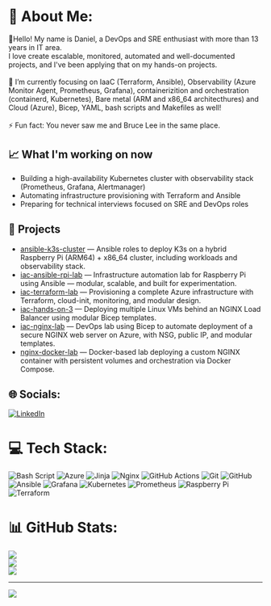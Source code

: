 # 💫 About Me:
🔭Hello! My name is Daniel, a DevOps and SRE enthusiast with more than 13 years in IT area.<br>I love create escalable, monitored, automated and well-documented projects, and I've been applying that on my hands-on projects.<br><br>🌱 I’m currently focusing on  IaaC (Terraform, Ansible), Observability (Azure Monitor Agent, Prometheus, Grafana), containerizition and orchestration (containerd, Kubernetes), Bare metal (ARM and x86_64 architecthures) and Cloud (Azure), Bicep, YAML, bash scripts and Makefiles as well!<br><br>⚡ Fun fact: You never saw me and Bruce Lee in the same place.


## 📈 What I'm working on now
- Building a high-availability Kubernetes cluster with observability stack (Prometheus, Grafana, Alertmanager)
- Automating infrastructure provisioning with Terraform and Ansible
- Preparing for technical interviews focused on SRE and DevOps roles

## 📂 Projects
- [ansible-k3s-cluster](https://github.com/gil-daniel/ansible-k3s-cluster) — Ansible roles to deploy K3s on a hybrid Raspberry Pi (ARM64) + x86_64 cluster, including workloads and observability stack.
- [iac-ansible-rpi-lab](https://github.com/gil-daniel/iac-ansible-rpi-lab) — Infrastructure automation lab for Raspberry Pi using Ansible — modular, scalable, and built for experimentation.
- [iac-terraform-lab](https://github.com/gil-daniel/iac-terraform-lab) — Provisioning a complete Azure infrastructure with Terraform, cloud-init, monitoring, and modular design.
- [iac-hands-on-3](https://github.com/gil-daniel/iac-hands-on-3) — Deploying multiple Linux VMs behind an NGINX Load Balancer using modular Bicep templates.
- [iac-nginx-lab](https://github.com/gil-daniel/iac-nginx-lab) — DevOps lab using Bicep to automate deployment of a secure NGINX web server on Azure, with NSG, public IP, and modular templates.
- [nginx-docker-lab](https://github.com/gil-daniel/nginx-docker-lab) — Docker-based lab deploying a custom NGINX container with persistent volumes and orchestration via Docker Compose.


## 🌐 Socials:
[![LinkedIn](https://img.shields.io/badge/LinkedIn-%230077B5.svg?logo=linkedin&logoColor=white)](https://linkedin.com/in/https://www.linkedin.com/in/danielgil-/) 

# 💻 Tech Stack:
![Bash Script](https://img.shields.io/badge/bash_script-%23121011.svg?style=for-the-badge&logo=gnu-bash&logoColor=white) ![Azure](https://img.shields.io/badge/azure-%230072C6.svg?style=for-the-badge&logo=microsoftazure&logoColor=white) ![Jinja](https://img.shields.io/badge/jinja-white.svg?style=for-the-badge&logo=jinja&logoColor=black) ![Nginx](https://img.shields.io/badge/nginx-%23009639.svg?style=for-the-badge&logo=nginx&logoColor=white) ![GitHub Actions](https://img.shields.io/badge/github%20actions-%232671E5.svg?style=for-the-badge&logo=githubactions&logoColor=white) ![Git](https://img.shields.io/badge/git-%23F05033.svg?style=for-the-badge&logo=git&logoColor=white) ![GitHub](https://img.shields.io/badge/github-%23121011.svg?style=for-the-badge&logo=github&logoColor=white) ![Ansible](https://img.shields.io/badge/ansible-%231A1918.svg?style=for-the-badge&logo=ansible&logoColor=white) ![Grafana](https://img.shields.io/badge/grafana-%23F46800.svg?style=for-the-badge&logo=grafana&logoColor=white) ![Kubernetes](https://img.shields.io/badge/kubernetes-%23326ce5.svg?style=for-the-badge&logo=kubernetes&logoColor=white) ![Prometheus](https://img.shields.io/badge/Prometheus-E6522C?style=for-the-badge&logo=Prometheus&logoColor=white) ![Raspberry Pi](https://img.shields.io/badge/-Raspberry_Pi-C51A4A?style=for-the-badge&logo=Raspberry-Pi) ![Terraform](https://img.shields.io/badge/terraform-%235835CC.svg?style=for-the-badge&logo=terraform&logoColor=white)
# 📊 GitHub Stats:
![](https://github-readme-stats.vercel.app/api?username=gil-daniel&theme=dark&hide_border=false&include_all_commits=false&count_private=false)<br/>
![](https://nirzak-streak-stats.vercel.app/?user=gil-daniel&theme=dark&hide_border=false)<br/>
![](https://github-readme-stats.vercel.app/api/top-langs/?username=gil-daniel&theme=dark&hide_border=false&include_all_commits=false&count_private=false&layout=compact)

---
[![](https://visitcount.itsvg.in/api?id=gil-daniel&icon=0&color=0)](https://visitcount.itsvg.in)

